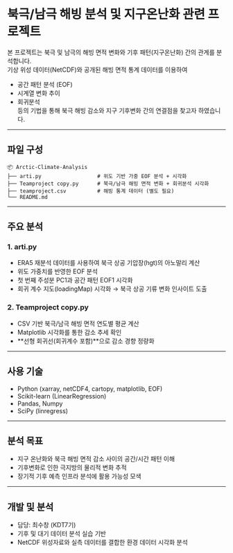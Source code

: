 
# 북극/남극 해빙 분석 및 지구온난화 관련 프로젝트

본 프로젝트는 북극 및 남극의 해빙 면적 변화와 기후 패턴(지구온난화) 간의 관계를 분석합니다.  
기상 위성 데이터(NetCDF)와 공개된 해빙 면적 통계 데이터를 이용하여  
- 공간 패턴 분석 (EOF)
- 시계열 변화 추이
- 회귀분석  
등의 기법을 통해 북극 해빙 감소와 지구 기후변화 간의 연결점을 찾고자 하였습니다.

---

##  파일 구성

```
📦 Arctic-Climate-Analysis
├── arti.py                  # 위도 기반 가중 EOF 분석 + 시각화
├── Teamproject copy.py      # 북극/남극 해빙 면적 변화 + 회귀분석 시각화
├── teamproject.csv          # 해빙 통계 데이터 (별도 필요)
└── README.md
```

---

##  주요 분석

### 1. arti.py
- ERA5 재분석 데이터를 사용하여 북극 상공 기압장(hgt)의 아노말리 계산
- 위도 가중치를 반영한 EOF 분석
- 첫 번째 주성분 PC1과 공간 패턴 EOF1 시각화
- 회귀 계수 지도(loadingMap) 시각화 → 북극 상공 기류 변화 인사이트 도출

### 2. Teamproject copy.py
- CSV 기반 북극/남극 해빙 면적 연도별 평균 계산
- Matplotlib 시각화를 통한 감소 추세 확인
- **선형 회귀선(회귀계수 포함)**으로 감소 경향 정량화

---

##  사용 기술
- Python (xarray, netCDF4, cartopy, matplotlib, EOF)
- Scikit-learn (LinearRegression)
- Pandas, Numpy
- SciPy (linregress)

---

##  분석 목표

- 지구 온난화와 북극 해빙 면적 감소 사이의 공간/시간 패턴 이해
- 기후변화로 인한 극지방의 물리적 변화 추적
- 장기적 기후 예측 인프라 분석에 활용 가능성 모색

---

## 개발 및 분석
- 담당: 최수창 (KDT7기)
- 기후 및 대기 데이터 분석 실습 기반
- NetCDF 위성자료와 실측 데이터를 결합한 환경 데이터 시각화 분석
